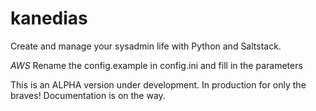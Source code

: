 kanedias
========

Create and manage your sysadmin life with Python and Saltstack.

*AWS*
Rename the config.example in config.ini and fill in the parameters

This is an ALPHA version under development. In production for only the braves!
Documentation is on the way.
